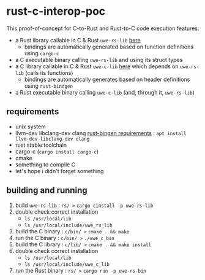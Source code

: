# rust-c-interop-poc

This proof-of-concept for C-to-Rust and Rust-to-C code execution features: 
 - a Rust library callable in C & Rust `uwe-rs-lib` [here](/rs/crates/uwe-rs-lib)
 	- bindings are automatically generated based on function definitions using `cargo-c`
 - a C executable binary calling `uwe-rs-lib` and using its struct types
 - a C library callable in C & Rust `uwe-c-lib` [here](/rs/crates/uwe-c-lib) which depends on `uwe-rs-lib` (calls its functions)
 	- bindings are automatically generates based on header definitions using `rust-bindgen`
 - a Rust executable binary calling `uwe-c-lib` (and, through it, `uwe-rs-lib`)

## requirements
 - unix system
 - llvm-dev libclang-dev clang [rust-bingen requirements](https://rust-lang.github.io/rust-bindgen/requirements.html) : `apt install llvm-dev libclang-dev clang`
 - rust stable toolchain
 - cargo-c (`cargo install cargo-c`)
 - cmake
 - something to compile C
 - let's hope i didn't forget something

## building and running

1. build `uwe-rs-lib` : `rs/ >`  `cargo cinstall -p uwe-rs-lib`
2. double check correct installation
	- `ls /usr/local/lib`
	- `ls /usr/local/include/uwe_rs_lib`
3. build the C binary : `c/bin/ >`  `cmake . && make`
4. run the C binary : `c/bin/ >`  `./uwe_c_bin`
5. build the C library : `c/lib/ >`  `cmake . && make install`
6. double check correct installation
	- `ls /usr/local/lib`
	- `ls /usr/local/include/uwe_c_lib`
7. run the Rust binary : `rs/ >`  `cargo run -p uwe-rs-bin`